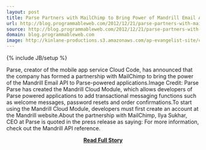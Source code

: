 ```yaml
---
layout: post
title: Parse Partners with MailChimp to Bring Power of Mandrill Email API to Parse Powered Apps
url: http://blog.programmableweb.com/2012/12/21/parse-partners-with-mailchimp-to-bring-power-of-mandrill-email-api-to-parse-powered-apps/
source: http://blog.programmableweb.com/2012/12/21/parse-partners-with-mailchimp-to-bring-power-of-mandrill-email-api-to-parse-powered-apps/
domain: blog.programmableweb.com
image: http://kinlane-productions.s3.amazonaws.com/ap-evangelist-site/curated/screenshots/9352_api500_com.png
---
```

{% include JB/setup %}<p>Parse, creator of the mobile app service Cloud Code, has announced that the company has formed a partnership with MailChimp to bring the power of the Mandrill Email API to Parse-powered applications.Image Credit: Parse Parse has created the Mandrill Cloud Module, which allows developers of Parse powered applications to add transactional messaging functions such as welcome messages, password resets and order confirmations.To start using the Mandrill Cloud Module, developers must first create an account at the Mandrill website.About the partnership with MailChimp, Ilya Sukhar, CEO at Parse is quoted in the press release as saying: For more information, check out the Mandrill API reference.</p>
<center><p><a href="http://blog.programmableweb.com/2012/12/21/parse-partners-with-mailchimp-to-bring-power-of-mandrill-email-api-to-parse-powered-apps/" style='padding:25px; font-sze:18px; font-weight: bold;'>Read Full Story</a></p></center>
